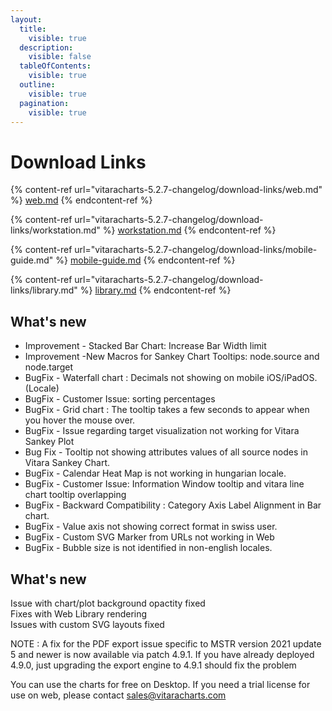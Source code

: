 ```yaml
---
layout:
  title:
    visible: true
  description:
    visible: false
  tableOfContents:
    visible: true
  outline:
    visible: true
  pagination:
    visible: true
---
```


# Download Links

{% content-ref url="vitaracharts-5.2.7-changelog/download-links/web.md" %}
[web.md](vitaracharts-5.2.7-changelog/download-links/web.md)
{% endcontent-ref %}

{% content-ref url="vitaracharts-5.2.7-changelog/download-links/workstation.md" %}
[workstation.md](vitaracharts-5.2.7-changelog/download-links/workstation.md)
{% endcontent-ref %}

{% content-ref url="vitaracharts-5.2.7-changelog/download-links/mobile-guide.md" %}
[mobile-guide.md](vitaracharts-5.2.7-changelog/download-links/mobile-guide.md)
{% endcontent-ref %}

{% content-ref url="vitaracharts-5.2.7-changelog/download-links/library.md" %}
[library.md](vitaracharts-5.2.7-changelog/download-links/library.md)
{% endcontent-ref %}

## What's new

* Improvement -  Stacked Bar Chart: Increase Bar Width limit&#x20;
* Improvement -New Macros for Sankey Chart Tooltips: node.source and node.target
* BugFix - Waterfall chart : Decimals not showing on mobile iOS/iPadOS.(Locale)&#x20;
* BugFix - Customer Issue: sorting percentages&#x20;
* BugFix - Grid chart : The tooltip takes a few seconds to appear when you hover the mouse over.&#x20;
* BugFix - Issue regarding target visualization not working for Vitara Sankey Plot&#x20;
* Bug Fix -   Tooltip not showing attributes values of all source nodes in Vitara Sankey Chart.
* BugFix - Calendar Heat Map is not working in hungarian locale.
* BugFix -  Customer Issue: Information Window tooltip and vitara line chart tooltip overlapping&#x20;
* BugFix -  Backward Compatibility : Category Axis Label Alignment in Bar chart.
* BugFix - Value axis not showing correct format in swiss user.
* BugFix - Custom SVG Marker from URLs not working in Web
* BugFix - Bubble size is not identified in non-english locales.

## What's new

Issue with chart/plot background opactity fixed\
Fixes with Web Library rendering\
Issues with custom SVG layouts fixed

NOTE : A fix for the PDF export issue specific to MSTR version 2021 update 5 and newer is now available via patch 4.9.1. If you have already deployed 4.9.0, just upgrading the export engine to 4.9.1 should fix the problem

You can use the charts for free on Desktop. If you need a trial license for use on web, please contact [sales@vitaracharts.com](mailto:sales@vitaracharts.com)
